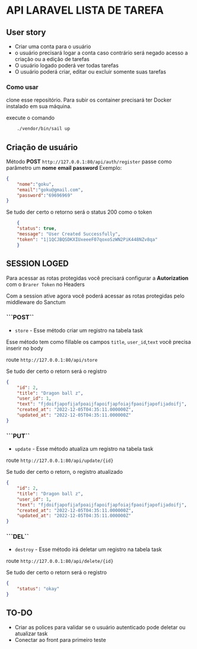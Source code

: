 # API LARAVEL LISTA DE TAREFA

## User story
- Criar uma conta para o usuário
- o usuário precisará logar a conta caso contrário será negado acesso a criação ou a edição de tarefas
- O usuário logado poderá ver todas tarefas
- O usuário poderá criar, editar ou excluir somente suas tarefas

### Como usar
clone esse repositório.
Para subir os container precisará ter Docker instalado em sua máquina.

execute o comando 
```bash
    ./vendor/bin/sail up
```

## Criação de usuário
Método **POST** ``http://127.0.0.1:80/api/auth/register``
passe como parâmetro um **nome** **email** **password**
Exemplo:
```json
{
    "nome":"goku",
    "email":"goku@gmail.com",
    "password":"69696969"
}

```
Se tudo der certo o retorno será o status 200 como o token

```json
    {
    "status": true,
    "message": "User Created Successfully",
    "token": "1|1QCJBQSDKXIUxeeeF07qoxoSzWN2PiK448NZv8qa"
    }
```
## SESSION LOGED
Para acessar as rotas protegidas você precisará configurar a **Autorization** com o ``Brarer Token`` no Headers

Com a session ative agora você poderá acessar as rotas protegidas pelo middleware do Sanctum

### ```POST``
- ``store`` - Esse método criar um registro na tabela task

Esse método tem como fillable os campos ``title``, ``user_id``,``text`` você precisa inserir no body

route ``http://127.0.0.1:80/api/store``
  
Se tudo der certo o retorn será o registro

```json
{
    "id": 2,
    "title": "Dragon ball z",
    "user_id": 1,
    "text": "fjdoifjapofijafpoaijfapoifjapfoiajfpaoifjapofijadoifj",
    "created_at": "2022-12-05T04:35:11.000000Z",
    "updated_at": "2022-12-05T04:35:11.000000Z"
}

```

### ```PUT``  
- ``update`` - Esse método atualiza um registro na tabela task

route ``http://127.0.0.1:80/api/update/{id}``
  
Se tudo der certo o retorn, o registro atualizado

```json
{
    "id": 2,
    "title": "Dragon ball z",
    "user_id": 1,
    "text": "fjdoifjapofijafpoaijfapoifjapfoiajfpaoifjapofijadoifj",
    "created_at": "2022-12-05T04:35:11.000000Z",
    "updated_at": "2022-12-05T04:35:11.000000Z"
}

```

### ```DEL``
- ``destroy`` - Esse método irá deletar um registro na tabela task


route ``http://127.0.0.1:80/api/delete/{id}``
  
Se tudo der certo o retorn será o registro

```json
{
    "status": "okay"
}

```

## TO-DO
- Criar as polices para validar se o usuário autenticado pode deletar ou atualizar task
- Conectar ao front para primeiro teste







